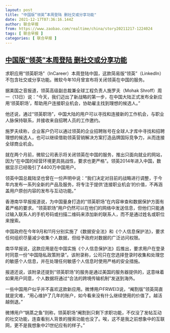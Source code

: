 ```yaml
---
layout: post
title: "中国版“领英”本周登陆 删社交或分享功能"
date: 2021-12-17T07:36:16.144Z
author: 联合早报
from: https://www.zaobao.com/realtime/china/story20211217-1224024
tags: [ 联合早报 ]
categories: [ 联合早报 ]
---
```

<!--1639751700000-->
[中国版“领英”本周登陆 删社交或分享功能](https://www.zaobao.com/realtime/china/story20211217-1224024)
------

<div>
<p>求职应用“领英职场”（InCareer）本周登陆中国，这款简易版“领英”（LinkedIn）不包含社交或分享功能。微软今年10月曾宣布将关闭领英在中国的服务。</p><p>据美国之音报道，领英高级副总裁兼全球工程负责人施罗夫（Mohak Shroff）周一（13日）说：“今天，我们迈出了新战略的第一步，在中国大陆正式发布全新应用‘领英职场’，帮助用户连接职业机会，协助雇主找到理想的候选人。”</p><p>他还说，通过“领英职场”，中国大陆的用户可以寻找和连接新的工作机会，与职业人脉保持联系，并接收来自招聘人员的工作邀约。</p><section id="imu"><div id="dfp-ad-imu1">        </div></section><p>施罗夫续称，企业客户仍可以通过领英的企业招聘账号在全球人才库中寻找和招聘理想的候选人，也可以继续借助领英营销解决方案打造品牌国际竞争力，从而连接全球商业机会。</p><p>就在两个月前，微软公司表示将关闭领英在中国的服务，推出只面向就业的网站，因为“在中国的经营环境更具挑战性，要求也更严格”。领英2014年进入中国，数据显示已经吸引了4400万中国用户。</p><p>领英中国总裁陆坚也曾在一份声明中说：“我们决定对目前的战略进行调整，于今年内发布一系列全新的产品及服务，将专注于提供‘连接职业机会’的价值，不再涵盖用户原创内容的发布与互动功能。”</p><div id="innity-in-post"></div><div id="dfp-ad-midarticlespecial">        </div><p>香港南华早报报道说，为中国量身打造的“领英职场”在内容审查和数据保护方面有着严格的要求。“领英职场”用户仍然可以在他们的网络中发送信息，但他们只能通过输入联系人的手机号码或扫描二维码来添加新的联系人，而不是通过姓名或职位来搜索。</p><p>中国政府在今年9月和11月分别实施了《数据安全法》和《个人信息保护法》，要求任何组织尽量减少收集个人数据，但给予政府对数据的广泛访问权限。</p><p>南华早报说，这款应用是在中国实施《个人信息保护法》后推出，要求用户在登录时同意一份“中国隐私政策附录”。该附录称，公司只在您选择登录时收集和处理您的敏感个人信息，并在处理任何敏感个人信息时使用严格的安全措施。</p><p>报道还说，该附录还提到“领英职场”的服务是通过美国的服务器提供的，这意味着如果用户同意，个人数据将通过“合法的跨境传输机制”发送到海外。</p><p>一些中国用户似乎并不喜欢这款新应用。微博用户FRWEI3说，“阉割版”领英简直就是灾难，“用心维护了几年的账户，如今看来没有什么继续使用的价值了。越活越倒退。”</p><p>微博用户“锅蒸之鱼”则称，领英职场“阉割到只剩下求职功能，不仅没了发帖互动的社交功能，连查看别人背景的搜索功能也没了。唉，这不是我之前想象中的互联网，更不是我想象中21世纪应有的样子。”</p>      <div class="cx_paywall_placeholder" id="sph_cdp_40"></div>
</div>
